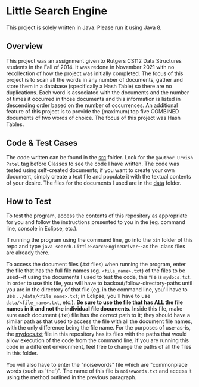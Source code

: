# Little Search Engine

This project is solely written in Java. Please run it using Java 8.

## Overview

This project was an assignment given to Rutgers CS112 Data Structures students in the Fall of 2014. 
It was redone in November 2021 with no recollection
of how the project was initially completed. The focus of this project is to scan all the words in any number of documents, gather and
store them in a database (specifically a Hash Table) so there are no duplications. Each word is associated with the documents and the
number of times it occurred in those documents and this information is listed in descending order based on the number of occurrences.
An additional feature of this project is to provide the (maximum) top five COMBINED documents of two words of choice.
The focus of this project was Hash Tables.

## Code & Test Cases

The code written can be found in the [src](https://github.com/urvishp13/Little-Search-Engine/tree/main/src/search) folder. Look for the 
`@author Urvish Patel` tag before Classes to see the code I have written.
The code was tested using self-created documents; if you want to create your own document, simply create a text file and 
populate it with the textual contents of your desire.
The files for the documents I used are in the [data](https://github.com/urvishp13/Little-Search-Engine/tree/main/data) folder. 

## How to Test

To test the program, access the contents of this repository as appropriate for you and follow the instructions presented to you in the 
(eg. command line, console in Eclipse, etc.). 

If running the program using the command line, go into the `bin` 
folder of this repo and type `java search.LittleSearchEngineDriver`--as the .class files are already there.

To access the document files (.txt files) when running the program, enter the file that has the full file names (eg. `<file_name>.txt`) of 
the files to be used--if using the documents I used to test the code, this file is `mydocs.txt`. In order to use this file, 
you will have to backout/follow-directory-paths until you are 
in the directory of that file (eg. in the command line, you'll have to use `../data/<file_name>.txt`; in Eclipse, you'll have to use 
`data/<file_name>.txt`, etc.). **Be sure to use the file that has ALL the file names in it and not the individual file documents.**
Inside this file, make sure each document (.txt) file has the correct path to it; they should have a similar path as that
used to access the file with all the document file names, with the only difference being the file name. 
For the purposes of use-as-is, the [mydocs.txt](https://github.com/urvishp13/Little-Search-Engine/blob/main/data/mydocs.txt) 
file in this repository has its files
with the paths that would allow execution of the code from the command line; if you are running this code in a different environment, 
feel free to 
change the paths of all the files in this folder. 


You will also have to enter the "noisewords" file which are "commonplace words (such as 'the')". The name of this file is `noisewords.txt`
and access it using the method outlined in the previous paragraph.